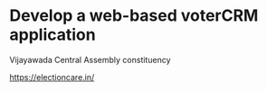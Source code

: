# Develop a web-based voterCRM application

Vijayawada Central Assembly constituency

https://electioncare.in/

